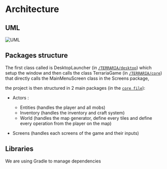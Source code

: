 # Architecture

## UML

![UML](https://user-images.githubusercontent.com/72931362/123392369-43435500-d59d-11eb-8286-d0fffb3423de.png)

## Packages structure

The first class called is DesktopLauncher (in [`/TERRARIA/desktop`](/TERRARIA/desktop)) which setup the window and then calls the class TerrariaGame (in [`/TERRARIA/core`](/TERRARIA/core)) that directly calls the MainMenuScreen class in the Screens package,

the project is then structured in 2 main packages (in the [`core file`](/TERRARIA/core)):

* Actors : 
  * Entities    (handles the player and all mobs)
  * Inventory   (handles the inventory and craft system)
  * World       (handles the map generator, define every tiles and define every operation from the player on the map)

* Screens       (handles each screens of the game and their inputs)

    
## Libraries
We are using Gradle to manage dependencies
